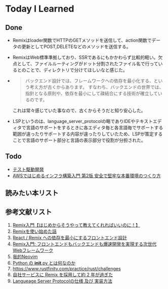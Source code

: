 # Today I Learned

## Done
- Remixはloader関数でHTTPのGETメソッドを送信して、action関数でデータの更新としてPOST,DELETEなどのメソッドを送信する。
- RemixはWeb標準準拠しており、SSRであるにもかかわらず比較的軽い。欠点として、ファイルルーティングがドット分割されたファイル名で行っているとのことで、ディレクトリで分けてほしいなと感じた。
- > バックエンド設計では、フレームワークへの依存を最小化する、という考え方が古くからあります。
    すなわち、バックエンドの世界では、指針となる原則や、依存を最小にして疎結合にする技術が確立しているのです。

    これは常々感じていた事なので、古くからそうだと知り安心した。
- LSPというのは、language_server_protocolの略でありIDEやテキストエディタで言語のサポートをするときに各エディタ毎と各言語毎でサポートする範囲が違ったりサポートする内容が違ったりしていたため、LSPが策定することで言語のサポート部分と言語の表示部分で役割が分担された。

## Todo
- [テスト駆動開発](https://amzn.asia/d/7tMBRbR)
- [AWSではじめるインフラ構築入門 第2版 安全で堅牢な本番環境のつくり方](https://amzn.asia/d/3F9gNNz)

## 読みたい本リスト

## 参考文献リスト
1. [Remix入門【はじめからそうやって教えてくれればいいのに！】](https://zenn.dev/ak/articles/cef68c1b67a314)
2. [Remixを使い始めた話](https://tech.mfkessai.co.jp/2024/03/remix/)
3. [React / Remix への依存を最小にするフロントエンド設計](https://user-first.ikyu.co.jp/entry/2024/08/05/142626)
4. [Remix入門: フロントエンドもバックエンドも爆速開発を実現する次世代Webフレームワーク](https://zenn.dev/acompany/articles/123c29f46d213c)
5. [我的Neovim](https://tech.sensetime.jp/?p=1064)
6. [Python の __init__.py とは何なのか](https://qiita.com/msi/items/d91ea3900373ff8b09d7)
7. https://www.rustfinity.com/practice/rust/challenges
8. [自社サービスに Remix を採用して約 2 年が過ぎた](https://zenn.dev/voluntas/scraps/c91d4bf713acde)
9. [Langueage Server Protocolの仕様 及び 実装方法](https://zenn.dev/mtshiba/books/language_server_protocol/viewer/02_introduction)